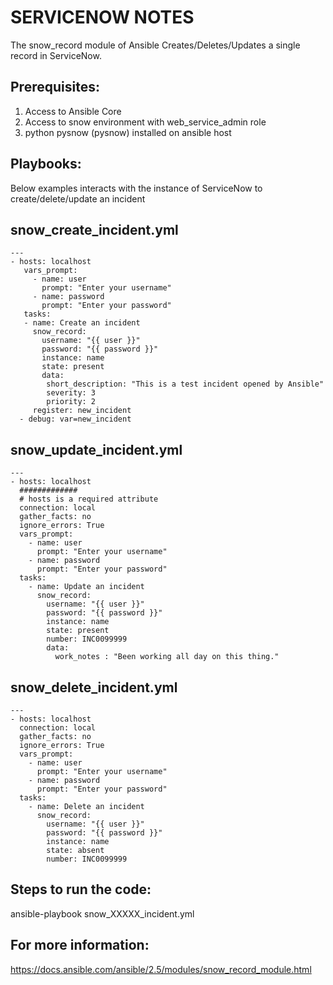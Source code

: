 SERVICENOW NOTES
==================

The snow_record module of Ansible Creates/Deletes/Updates a single record in ServiceNow.

Prerequisites:
--------------

1) Access to Ansible Core
2) Access to snow environment with web_service_admin role
3) python pysnow (pysnow) installed on ansible host

Playbooks:
-------------

Below examples interacts with the instance of ServiceNow to create/delete/update an incident

snow_create_incident.yml
-------------------------------
```
---
- hosts: localhost
   vars_prompt:
     - name: user
       prompt: "Enter your username"
     - name: password
       prompt: "Enter your password"
   tasks:
   - name: Create an incident
     snow_record:
       username: "{{ user }}"
       password: "{{ password }}"
       instance: name
       state: present
       data:
        short_description: "This is a test incident opened by Ansible"
        severity: 3
        priority: 2
     register: new_incident
  - debug: var=new_incident
```
snow_update_incident.yml
----------------------------------
```
---
- hosts: localhost
  #############
  # hosts is a required attribute
  connection: local
  gather_facts: no
  ignore_errors: True
  vars_prompt:
    - name: user
      prompt: "Enter your username"
    - name: password
      prompt: "Enter your password"
  tasks:
    - name: Update an incident
      snow_record:
        username: "{{ user }}"
        password: "{{ password }}"
        instance: name
        state: present
        number: INC0099999
        data:
          work_notes : "Been working all day on this thing."
```
snow_delete_incident.yml
------------------------
```
---
- hosts: localhost
  connection: local
  gather_facts: no
  ignore_errors: True
  vars_prompt:
    - name: user
      prompt: "Enter your username"
    - name: password
      prompt: "Enter your password"
  tasks:
    - name: Delete an incident
      snow_record:
        username: "{{ user }}"
        password: "{{ password }}"
        instance: name
        state: absent
        number: INC0099999
```
Steps to run the code:
--------------------------
ansible-playbook snow_XXXXX_incident.yml

For more information:
---------------------------
https://docs.ansible.com/ansible/2.5/modules/snow_record_module.html
